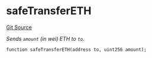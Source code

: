 # safeTransferETH
[Git Source](https://github.com/zammdefi/ZAMM/blob/481ee36d21c44278ddb95f69fd35779cb4598874/src/utils/TransferHelper.sol)

*Sends `amount` (in wei) ETH to `to`.*


```solidity
function safeTransferETH(address to, uint256 amount);
```

